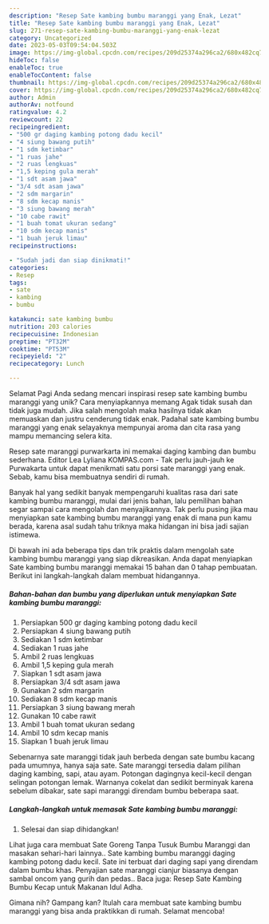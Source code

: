 ```yaml
---
description: "Resep Sate kambing bumbu maranggi yang Enak, Lezat"
title: "Resep Sate kambing bumbu maranggi yang Enak, Lezat"
slug: 271-resep-sate-kambing-bumbu-maranggi-yang-enak-lezat
category: Uncategorized
date: 2023-05-03T09:54:04.503Z
image: https://img-global.cpcdn.com/recipes/209d25374a296ca2/680x482cq70/sate-kambing-bumbu-maranggi-foto-resep-utama.jpg
hideToc: false
enableToc: true
enableTocContent: false
thumbnail: https://img-global.cpcdn.com/recipes/209d25374a296ca2/680x482cq70/sate-kambing-bumbu-maranggi-foto-resep-utama.jpg
cover: https://img-global.cpcdn.com/recipes/209d25374a296ca2/680x482cq70/sate-kambing-bumbu-maranggi-foto-resep-utama.jpg
author: Admin
authorAv: notfound
ratingvalue: 4.2
reviewcount: 22
recipeingredient:
- "500 gr daging kambing potong dadu kecil"
- "4 siung bawang putih"
- "1 sdm ketimbar"
- "1 ruas jahe"
- "2 ruas lengkuas"
- "1,5 keping gula merah"
- "1 sdt asam jawa"
- "3/4 sdt asam jawa"
- "2 sdm margarin"
- "8 sdm kecap manis"
- "3 siung bawang merah"
- "10 cabe rawit"
- "1 buah tomat ukuran sedang"
- "10 sdm kecap manis"
- "1 buah jeruk limau"
recipeinstructions:

- "Sudah jadi dan siap dinikmati!"
categories:
- Resep
tags:
- sate
- kambing
- bumbu

katakunci: sate kambing bumbu 
nutrition: 203 calories
recipecuisine: Indonesian
preptime: "PT32M"
cooktime: "PT53M"
recipeyield: "2"
recipecategory: Lunch

---
```



Selamat Pagi Anda sedang mencari inspirasi resep sate kambing bumbu maranggi yang unik? Cara menyiapkannya memang Agak tidak susah dan tidak juga mudah. Jika salah mengolah maka hasilnya tidak akan memuaskan dan justru cenderung tidak enak. Padahal sate kambing bumbu maranggi yang enak selayaknya mempunyai aroma dan cita rasa yang mampu memancing selera kita.


Resep sate maranggi purwarkarta ini memakai daging kambing dan bumbu sederhana. Editor Lea Lyliana KOMPAS.com - Tak perlu jauh-jauh ke Purwakarta untuk dapat menikmati satu porsi sate maranggi yang enak. Sebab, kamu bisa membuatnya sendiri di rumah.

Banyak hal yang sedikit banyak mempengaruhi kualitas rasa dari sate kambing bumbu maranggi, mulai dari jenis bahan, lalu pemilihan bahan segar sampai cara mengolah dan menyajikannya. Tak perlu pusing jika mau menyiapkan sate kambing bumbu maranggi yang enak di mana pun kamu berada, karena asal sudah tahu triknya maka hidangan ini bisa jadi sajian istimewa.


Di bawah ini ada beberapa tips dan trik praktis dalam mengolah sate kambing bumbu maranggi yang siap dikreasikan. Anda dapat menyiapkan Sate kambing bumbu maranggi memakai 15 bahan dan 0 tahap pembuatan. Berikut ini langkah-langkah dalam membuat hidangannya.

<!--inarticleads1-->

##### Bahan-bahan dan bumbu yang diperlukan untuk menyiapkan Sate kambing bumbu maranggi:

1. Persiapkan 500 gr daging kambing potong dadu kecil
1. Persiapkan 4 siung bawang putih
1. Sediakan 1 sdm ketimbar
1. Sediakan 1 ruas jahe
1. Ambil 2 ruas lengkuas
1. Ambil 1,5 keping gula merah
1. Siapkan 1 sdt asam jawa
1. Persiapkan 3/4 sdt asam jawa
1. Gunakan 2 sdm margarin
1. Sediakan 8 sdm kecap manis
1. Persiapkan 3 siung bawang merah
1. Gunakan 10 cabe rawit
1. Ambil 1 buah tomat ukuran sedang
1. Ambil 10 sdm kecap manis
1. Siapkan 1 buah jeruk limau


Sebenarnya sate maranggi tidak jauh berbeda dengan sate bumbu kacang pada umumnya, hanya saja sate. Sate maranggi tersedia dalam pilihan daging kambing, sapi, atau ayam. Potongan dagingnya kecil-kecil dengan selingan potongan lemak. Warnanya cokelat dan sedikit berminyak karena sebelum dibakar, sate sapi maranggi direndam bumbu beberapa saat. 

<!--inarticleads2-->

##### Langkah-langkah untuk memasak Sate kambing bumbu maranggi:


1. Selesai dan siap dihidangkan!

Lihat juga cara membuat Sate Goreng Tanpa Tusuk Bumbu Maranggi dan masakan sehari-hari lainnya.. Sate kambing bumbu maranggi daging kambing potong dadu kecil. Sate ini terbuat dari daging sapi yang direndam dalam bumbu khas. Penyajian sate maranggi cianjur biasanya dengan sambal oncom yang gurih dan pedas.. Baca juga: Resep Sate Kambing Bumbu Kecap untuk Makanan Idul Adha. 

Gimana nih? Gampang kan? Itulah cara membuat sate kambing bumbu maranggi yang bisa anda praktikkan di rumah. Selamat mencoba!
